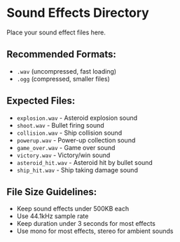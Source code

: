 # Sound Effects Directory

Place your sound effect files here.

## Recommended Formats:
- `.wav` (uncompressed, fast loading)
- `.ogg` (compressed, smaller files)

## Expected Files:
- `explosion.wav` - Asteroid explosion sound
- `shoot.wav` - Bullet firing sound
- `collision.wav` - Ship collision sound
- `powerup.wav` - Power-up collection sound
- `game_over.wav` - Game over sound
- `victory.wav` - Victory/win sound
- `asteroid_hit.wav` - Asteroid hit by bullet sound
- `ship_hit.wav` - Ship taking damage sound

## File Size Guidelines:
- Keep sound effects under 500KB each
- Use 44.1kHz sample rate
- Keep duration under 3 seconds for most effects
- Use mono for most effects, stereo for ambient sounds
